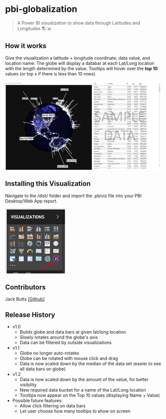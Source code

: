 # pbi-globalization
> A Power BI visualization to show data through Latitudes and Longitudes :earth_americas:  :bar_chart:

## How it works

Give the visualization a latitude + longitude coordinate, data value, and location name. The globe will display a databar at each Lat/Long location with the length determined by the value. Tooltips will hover over the **top 10** values (or top x if there is less than 10 rows).

![Image of Visualization](https://github.com/buttsj/pbi-globalization/blob/master/assets/newglobe_img.png)

## Installing this Visualization

Navigate to the /dist/ folder and import the .pbiviz file into your PBI Desktop/Web App report.

![Image of Icon](https://github.com/buttsj/pbi-globalization/blob/master/assets/globe_icon.PNG)

## Contributors

Jack Butts [[Github]](https://github.com/buttsj)

## Release History

* v1.0
	* Builds globe and data bars at given lat/long location
    * Slowly rotates around the globe's axis
    * Data can be filtered by outside visualizations
* v1.1
    * Globe no longer auto-rotates
    * Globe can be rotated with mouse click and drag
    * Data is now scaled down by the median of the data set (easier to see all data bars on globe) 
* v1.2
    * Data is now scaled down by the amount of the value, for better visibility
    * New required data bucket for a name of the Lat/Long location
    * Tooltips now appear on the Top 10 values (displaying Name + Value)
* Possible future features:
    * Allow click filtering on data bars
    * Let user choose how many tooltips to show on screen